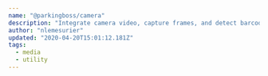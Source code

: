 ```yaml
---
name: "@parkingboss/camera"
description: "Integrate camera video, capture frames, and detect barcodes in Svelte."
author: "nlemesurier"
updated: "2020-04-20T15:01:12.181Z"
tags: 
  - media
  - utility
---
```

